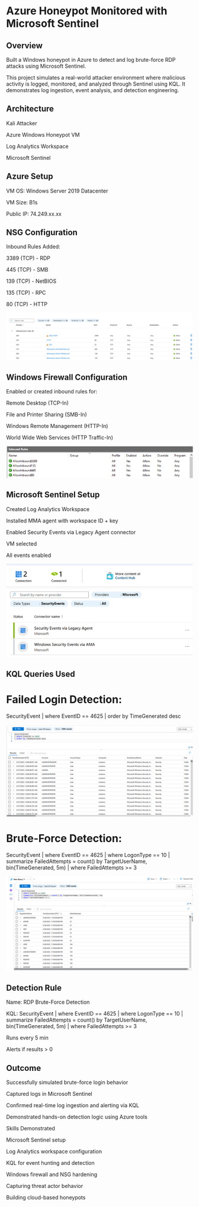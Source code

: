 # Azure Honeypot Monitored with Microsoft Sentinel

## Overview

Built a Windows honeypot in Azure to detect and log brute-force RDP attacks using Microsoft Sentinel.

This project simulates a real-world attacker environment where malicious activity is logged, monitored, and analyzed through Sentinel using KQL. It demonstrates log ingestion, event analysis, and detection engineering.

## Architecture

Kali Attacker
    
Azure Windows Honeypot VM
     
Log Analytics Workspace
    
Microsoft Sentinel

## Azure Setup

VM OS: Windows Server 2019 Datacenter

VM Size: B1s

Public IP: 74.249.xx.xx

## NSG Configuration

Inbound Rules Added:

3389 (TCP) - RDP

445 (TCP) - SMB

139 (TCP) - NetBIOS

135 (TCP) - RPC

80 (TCP) - HTTP

![NSG Rules](docs/screenshots/NSG_Rules.png)

## Windows Firewall Configuration

Enabled or created inbound rules for:

Remote Desktop (TCP-In)

File and Printer Sharing (SMB-In)

Windows Remote Management (HTTP-In)

World Wide Web Services (HTTP Traffic-In)

![Firewall Rules](docs/screenshots/Firewall-Rules.png)

## Microsoft Sentinel Setup

Created Log Analytics Workspace

Installed MMA agent with workspace ID + key

Enabled Security Events via Legacy Agent connector

VM selected

All events enabled

![Sentinel Connector](docs/screenshots/Sentinel-Connector.png)

## KQL Queries Used

# Failed Login Detection:

SecurityEvent
| where EventID == 4625
| order by TimeGenerated desc

![Traffic of Failed Logins](docs/screenshots/Failed-Login-Detection.png)

# Brute-Force Detection:

SecurityEvent
| where EventID == 4625
| where LogonType == 10
| summarize FailedAttempts = count() by TargetUserName, bin(TimeGenerated, 5m)
| where FailedAttempts >= 3

![Detected Brute-Force Traffic](docs/screenshots/Bruteforce-Results.png)

## Detection Rule

Name: RDP Brute-Force Detection 

KQL:
SecurityEvent
| where EventID == 4625
| where LogonType == 10
| summarize FailedAttempts = count() by TargetUserName, bin(TimeGenerated, 5m)
| where FailedAttempts >= 3

Runs every 5 min

Alerts if results > 0

## Outcome

Successfully simulated brute-force login behavior

Captured logs in Microsoft Sentinel

Confirmed real-time log ingestion and alerting via KQL

Demonstrated hands-on detection logic using Azure tools

Skills Demonstrated

Microsoft Sentinel setup

Log Analytics workspace configuration

KQL for event hunting and detection

Windows firewall and NSG hardening

Capturing threat actor behavior

Building cloud-based honeypots
